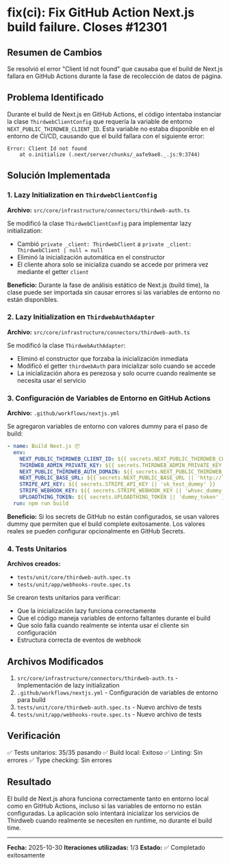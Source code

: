 # fix(ci): Fix GitHub Action Next.js build failure. Closes #12301

## Resumen de Cambios

Se resolvió el error "Client Id not found" que causaba que el build de Next.js fallara en GitHub Actions durante la fase de recolección de datos de página.

## Problema Identificado

Durante el build de Next.js en GitHub Actions, el código intentaba instanciar la clase `ThirdwebClientConfig` que requería la variable de entorno `NEXT_PUBLIC_THIRDWEB_CLIENT_ID`. Esta variable no estaba disponible en el entorno de CI/CD, causando que el build fallara con el siguiente error:

```
Error: Client Id not found
    at o.initialize (.next/server/chunks/_aafe9ae8._.js:9:3744)
```

## Solución Implementada

### 1. Lazy Initialization en `ThirdwebClientConfig`

**Archivo:** `src/core/infrastructure/connectors/thirdweb-auth.ts`

Se modificó la clase `ThirdwebClientConfig` para implementar lazy initialization:

- Cambió `private _client: ThirdwebClient` a `private _client: ThirdwebClient | null = null`
- Eliminó la inicialización automática en el constructor
- El cliente ahora solo se inicializa cuando se accede por primera vez mediante el getter `client`

**Beneficio:** Durante la fase de análisis estático de Next.js (build time), la clase puede ser importada sin causar errores si las variables de entorno no están disponibles.

### 2. Lazy Initialization en `ThirdwebAuthAdapter`

**Archivo:** `src/core/infrastructure/connectors/thirdweb-auth.ts`

Se modificó la clase `ThirdwebAuthAdapter`:

- Eliminó el constructor que forzaba la inicialización inmediata
- Modificó el getter `thirdwebAuth` para inicializar solo cuando se accede
- La inicialización ahora es perezosa y solo ocurre cuando realmente se necesita usar el servicio

### 3. Configuración de Variables de Entorno en GitHub Actions

**Archivo:** `.github/workflows/nextjs.yml`

Se agregaron variables de entorno con valores dummy para el paso de build:

```yaml
- name: Build Next.js 📦
  env:
    NEXT_PUBLIC_THIRDWEB_CLIENT_ID: ${{ secrets.NEXT_PUBLIC_THIRDWEB_CLIENT_ID || 'build_time_dummy_client_id' }}
    THIRDWEB_ADMIN_PRIVATE_KEY: ${{ secrets.THIRDWEB_ADMIN_PRIVATE_KEY || 'build_time_dummy_private_key' }}
    NEXT_PUBLIC_THIRDWEB_AUTH_DOMAIN: ${{ secrets.NEXT_PUBLIC_THIRDWEB_AUTH_DOMAIN || 'http://localhost:3000' }}
    NEXT_PUBLIC_BASE_URL: ${{ secrets.NEXT_PUBLIC_BASE_URL || 'http://localhost:3000' }}
    STRIPE_API_KEY: ${{ secrets.STRIPE_API_KEY || 'sk_test_dummy' }}
    STRIPE_WEBHOOK_KEY: ${{ secrets.STRIPE_WEBHOOK_KEY || 'whsec_dummy' }}
    UPLOADTHING_TOKEN: ${{ secrets.UPLOADTHING_TOKEN || 'dummy_token' }}
  run: npm run build
```

**Beneficio:** Si los secrets de GitHub no están configurados, se usan valores dummy que permiten que el build complete exitosamente. Los valores reales se pueden configurar opcionalmente en GitHub Secrets.

### 4. Tests Unitarios

**Archivos creados:**
- `tests/unit/core/thirdweb-auth.spec.ts`
- `tests/unit/app/webhooks-route.spec.ts`

Se crearon tests unitarios para verificar:
- Que la inicialización lazy funciona correctamente
- Que el código maneja variables de entorno faltantes durante el build
- Que solo falla cuando realmente se intenta usar el cliente sin configuración
- Estructura correcta de eventos de webhook

## Archivos Modificados

1. `src/core/infrastructure/connectors/thirdweb-auth.ts` - Implementación de lazy initialization
2. `.github/workflows/nextjs.yml` - Configuración de variables de entorno para build
3. `tests/unit/core/thirdweb-auth.spec.ts` - Nuevo archivo de tests
4. `tests/unit/app/webhooks-route.spec.ts` - Nuevo archivo de tests

## Verificación

✅ Tests unitarios: 35/35 pasando
✅ Build local: Exitoso
✅ Linting: Sin errores
✅ Type checking: Sin errores

## Resultado

El build de Next.js ahora funciona correctamente tanto en entorno local como en GitHub Actions, incluso si las variables de entorno no están configuradas. La aplicación solo intentará inicializar los servicios de Thirdweb cuando realmente se necesiten en runtime, no durante el build time.

---

**Fecha:** 2025-10-30
**Iteraciones utilizadas:** 1/3
**Estado:** ✅ Completado exitosamente
